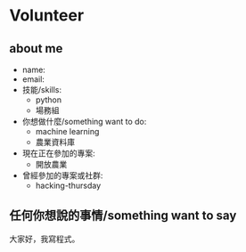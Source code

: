 # Volunteer

## about me

- name:
- email:
- 技能/skills:
  - python
  - 場務組
- 你想做什麼/something want to do:
  - machine learning
  - 農業資料庫
- 現在正在參加的專案:
  - 開放農業
- 曾經參加的專案或社群:
  - hacking-thursday

## 任何你想說的事情/something want to say

大家好，我寫程式。

